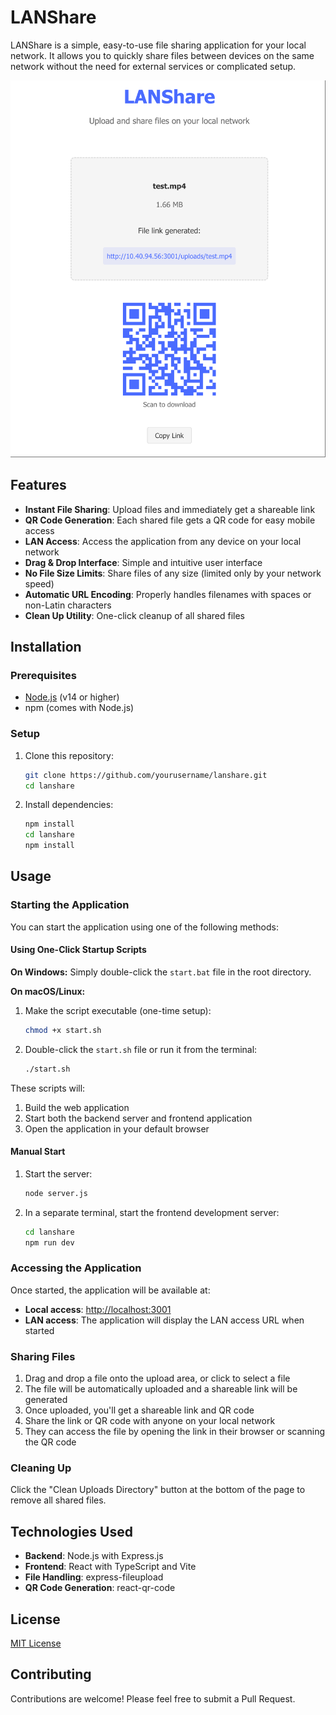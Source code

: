 # LANShare

LANShare is a simple, easy-to-use file sharing application for your local network. It allows you to quickly share files between devices on the same network without the need for external services or complicated setup.

![LANShare Screenshot](screenshots/lanshare_main.png)

## Features

- **Instant File Sharing**: Upload files and immediately get a shareable link
- **QR Code Generation**: Each shared file gets a QR code for easy mobile access
- **LAN Access**: Access the application from any device on your local network
- **Drag & Drop Interface**: Simple and intuitive user interface
- **No File Size Limits**: Share files of any size (limited only by your network speed)
- **Automatic URL Encoding**: Properly handles filenames with spaces or non-Latin characters
- **Clean Up Utility**: One-click cleanup of all shared files


## Installation

### Prerequisites

- [Node.js](https://nodejs.org/) (v14 or higher)
- npm (comes with Node.js)

### Setup

1. Clone this repository:
   ```bash
   git clone https://github.com/yourusername/lanshare.git
   cd lanshare
   ```

2. Install dependencies:
   ```bash
   npm install
   cd lanshare
   npm install
   ```

## Usage

### Starting the Application

You can start the application using one of the following methods:

#### Using One-Click Startup Scripts

**On Windows:**
Simply double-click the `start.bat` file in the root directory.

**On macOS/Linux:**
1. Make the script executable (one-time setup):
   ```bash
   chmod +x start.sh
   ```
2. Double-click the `start.sh` file or run it from the terminal:
   ```bash
   ./start.sh
   ```

These scripts will:
1. Build the web application
2. Start both the backend server and frontend application
3. Open the application in your default browser

#### Manual Start

1. Start the server:
   ```bash
   node server.js
   ```

2. In a separate terminal, start the frontend development server:
   ```bash
   cd lanshare
   npm run dev
   ```

### Accessing the Application

Once started, the application will be available at:

- **Local access**: [http://localhost:3001](http://localhost:3001)
- **LAN access**: The application will display the LAN access URL when started

### Sharing Files

1. Drag and drop a file onto the upload area, or click to select a file
2. The file will be automatically uploaded and a shareable link will be generated
3. Once uploaded, you'll get a shareable link and QR code
4. Share the link or QR code with anyone on your local network
5. They can access the file by opening the link in their browser or scanning the QR code

### Cleaning Up

Click the "Clean Uploads Directory" button at the bottom of the page to remove all shared files.

## Technologies Used

- **Backend**: Node.js with Express.js
- **Frontend**: React with TypeScript and Vite
- **File Handling**: express-fileupload
- **QR Code Generation**: react-qr-code

## License

[MIT License](LICENSE)

## Contributing

Contributions are welcome! Please feel free to submit a Pull Request.
